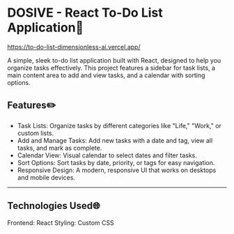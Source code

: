 # DOSIVE - React To-Do List Application📜
https://to-do-list-dimensionless-ai.vercel.app/

A simple, sleek to-do list application built with React, designed to help you organize tasks effectively. This project features a sidebar for task lists, a main content area to add and view tasks, and a calendar with sorting options.



## Features✏️

- Task Lists: Organize tasks by different categories like "Life," "Work," or custom lists.
- Add and Manage Tasks: Add new tasks with a date and tag, view all tasks, and mark as complete.
- Calendar View: Visual calendar to select dates and filter tasks.
- Sort Options: Sort tasks by date, priority, or tags for easy navigation.
- Responsive Design: A modern, responsive UI that works on desktops and mobile devices.
--- 


## Technologies Used🌐
Frontend: React
Styling: Custom CSS
